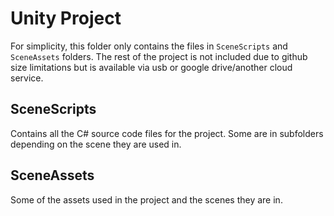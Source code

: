 # Unity Project

For simplicity, this folder only contains the files in `SceneScripts` and `SceneAssets` folders. The rest of the project is not included due to github size limitations but is available via usb or google drive/another cloud service.

## SceneScripts
Contains all the C# source code files for the project. Some are in subfolders depending on the scene they are used in.

## SceneAssets
Some of the assets used in the project and the scenes they are in.